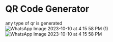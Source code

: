 # QR Code Generator
any type of qr is generated
![WhatsApp Image 2023-10-10 at 4 15 58 PM (1)](https://github.com/user-attachments/assets/4e22929a-e6b6-48bf-a947-7cad75d602f5)
![WhatsApp Image 2023-10-10 at 4 15 58 PM](https://github.com/user-attachments/assets/5eb341d4-af9a-4423-b595-364a8970640e)
